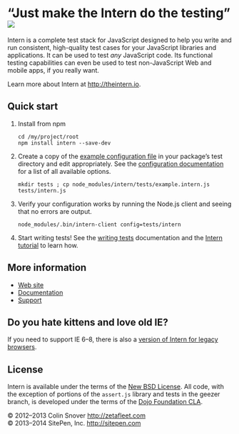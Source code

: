# “Just make the Intern do the testing” [![](https://ci.solanolabs.com:443/isaac1/intern/badges/branches/solano?badge_token=b9614795c16b1af01159a28edd59d7d8c35c62f3)](https://ci.solanolabs.com:443/isaac1/intern/suites/233242)

Intern is a complete test stack for JavaScript designed to help you write and run consistent, high-quality test
cases for your JavaScript libraries and applications. It can be used to test *any* JavaScript code. Its functional
testing capabilities can even be used to test non-JavaScript Web and mobile apps, if you really want.

Learn more about Intern at http://theintern.io.

## Quick start

1. Install from npm

   ```
   cd /my/project/root
   npm install intern --save-dev
   ```

2. Create a copy of the [example configuration file](https://github.com/theintern/intern/blob/master/tests/example.intern.js) in your package’s test directory and edit appropriately. See the
[configuration documentation](https://github.com/theintern/intern/wiki/Configuring-Intern) for a list of all available
options.

   ```
   mkdir tests ; cp node_modules/intern/tests/example.intern.js tests/intern.js
   ```

3. Verify your configuration works by running the Node.js client and seeing that no errors are output.

   ```
   node_modules/.bin/intern-client config=tests/intern
   ```

4. Start writing tests! See the [writing tests](https://github.com/theintern/intern/wiki/Writing-Tests-With-Intern) documentation
and the [Intern tutorial](https://github.com/theintern/intern-tutorial) to learn how.

## More information

* [Web site](http://theintern.io)
* [Documentation](https://github.com/theintern/intern/wiki)
* [Support](https://github.com/theintern/intern/wiki/Support)

## Do you hate kittens and love old IE?

If you need to support IE 6–8, there is also a
[version of Intern for legacy browsers](https://github.com/theintern/intern/tree/geezer "geezer branch").

## License

Intern is available under the terms of the [New BSD License](LICENSE). All code, with the exception of
portions of the `assert.js` library and tests in the geezer branch, is developed under the terms of the
[Dojo Foundation CLA](http://dojofoundation.org/about/cla).

© 2012–2013 Colin Snover http://zetafleet.com<br>
© 2013–2014 SitePen, Inc. http://sitepen.com
